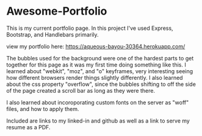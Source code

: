 # Awesome-Portfolio

This is my current portfolio page.
In this project I've used Express, Bootstrap, and Handlebars primarily. 

view my portfolio here: https://aqueous-bayou-30364.herokuapp.com/

The bubbles used for the background were one of the hardest parts to get together for this page as it was my first time doing something like this. I learned about "webkit", "moz", and "o" keyframes, very interesting seeing how different browsers render things slightly differently. I also learned about the css property "overflow", since the bubbles shifting to off the side of the page created a scroll bar as long as they were there. 

I also learned about incoroporating custom fonts on the server as "woff" files, and how to apply them.

Included are links to my linked-in and github as well as a link to serve my resume as a PDF.